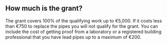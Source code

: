 ##  How much is the grant?

The grant covers 100% of the qualifying work up to €5,000. If it costs less
than €750 to replace the pipes you will not qualify for the grant. You can
include the cost of getting proof from a laboratory or a registered building
professional that you have lead pipes up to a maximum of €200.
